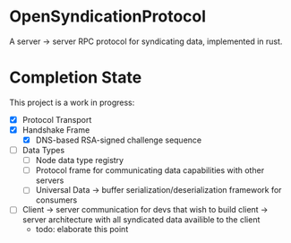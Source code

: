 # OpenSyndicationProtocol
A server -> server RPC protocol for syndicating data, implemented in rust.

# Completion State
This project is a work in progress:
- [x] Protocol Transport
- [x] Handshake Frame
  - [x] DNS-based RSA-signed challenge sequence
- [ ] Data Types
  - [ ] Node data type registry
  - [ ] Protocol frame for communicating data capabilities with other servers
  - [ ] Universal Data -> buffer serialization/deserialization framework for consumers
- [ ] Client -> server communication for devs that wish to build client -> server architecture with all syndicated data availible to the client
  - todo: elaborate this point